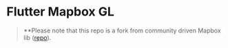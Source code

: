 # Flutter Mapbox GL

> **Please note that this repo is a fork from community driven Mapbox lib ([repo](https://github.com/flutter-mapbox-gl/maps)).
